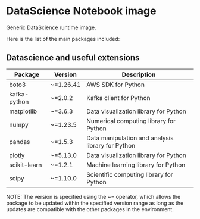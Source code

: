 # DataScience Notebook image

Generic DataScience runtime image.

Here is the list of the main packages included:

## Datascience and useful extensions

| Package        | Version       | Description                                            |
|----------------|---------------|--------------------------------------------------------|
| boto3          | ~=1.26.41     | AWS SDK for Python                                     |
| kafka-python   | ~=2.0.2       | Kafka client for Python                                |
| matplotlib     | ~=3.6.3       | Data visualization library for Python                   |
| numpy          | ~=1.23.5      | Numerical computing library for Python                 |
| pandas         | ~=1.5.3       | Data manipulation and analysis library for Python      |
| plotly         | ~=5.13.0      | Data visualization library for Python                   |
| scikit-learn   | ~=1.2.1       | Machine learning library for Python                     |
| scipy          | ~=1.10.0       | Scientific computing library for Python                |

NOTE: The version is specified using the ~= operator, which allows the package to be updated within the specified version range as long as the updates are compatible with the other packages in the environment.
